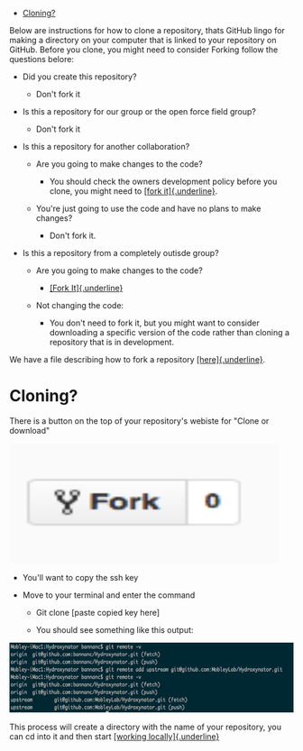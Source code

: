 - [Cloning?](#cloning)

Below are instructions for how to clone a repository, thats GitHub lingo for making a directory on your computer that is linked to your repository on GitHub. Before you clone, you might need to consider Forking follow the questions belore:

- Did you create this repository?

  - Don't fork it

- Is this a repository for our group or the open force field group?

  - Don't fork it

- Is this a repository for another collaboration?

  - Are you going to make changes to the code?

    - You should check the owners development policy before you clone, you might need to [[fork it]{.underline}](https://docs.google.com/document/d/1qdRfO4hkexBoxear9YPCUxfkwz0Luv0R3F3DF9zqF-c/edit?usp=sharing).

  - You're just going to use the code and have no plans to make changes?

    - Don't fork it.

- Is this a repository from a completely outisde group?

  - Are you going to make changes to the code?

    - [[Fork It]{.underline}](https://docs.google.com/document/d/1qdRfO4hkexBoxear9YPCUxfkwz0Luv0R3F3DF9zqF-c/edit?usp=sharing)

  - Not changing the code:

    - You don't need to fork it, but you might want to consider downloading a specific version of the code rather than cloning a repository that is in development.

We have a file describing how to fork a repository [[here]{.underline}](https://docs.google.com/document/d/1qdRfO4hkexBoxear9YPCUxfkwz0Luv0R3F3DF9zqF-c/edit?usp=sharing).

# Cloning?

There is a button on the top of your repository's webiste for "Clone or download"

<img src="./media/image1.png" style="width:4.96875in;height:2.21875in" />

- You'll want to copy the ssh key

- Move to your terminal and enter the command

  - Git clone \[paste copied key here\]

  - You should see something like this output:

<img src="./media/image2.png" style="width:6.5in;height:1.29167in" />

This process will create a directory with the name of your repository, you can cd into it and then start [[working locally]{.underline}](https://docs.google.com/document/d/1Ivk_IHnZd862YWdlppmqpU_0VRKY9FbbAOZ-XNC-TN8/edit?usp=sharing)
